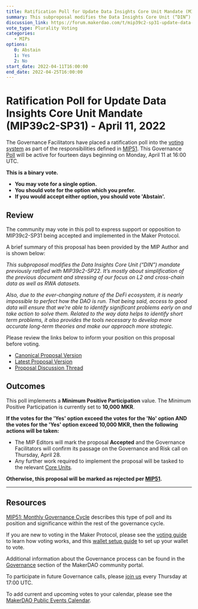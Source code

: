 ```yaml
---
title: Ratification Poll for Update Data Insights Core Unit Mandate (MIP39c2-SP31) - April 11, 2022
summary: This subproposal modifies the Data Insights Core Unit (“DIN”) mandate.
discussion_link: https://forum.makerdao.com/t/mip39c2-sp31-update-data-insights-core-unit-mandate/13790
vote_type: Plurality Voting
categories:
   - MIPs
options:
   0: Abstain
   1: Yes
   2: No
start_date: 2022-04-11T16:00:00
end_date: 2022-04-25T16:00:00
---
```

# Ratification Poll for Update Data Insights Core Unit Mandate (MIP39c2-SP31) - April 11, 2022

The Governance Facilitators have placed a ratification poll into the [voting system](https://vote.makerdao.com/polling) as part of the responsibilities defined in [MIP51](https://mips.makerdao.com/mips/details/MIP51). This Governance [Poll](https://community-development.makerdao.com/en/learn/governance/on-chain-gov) will be active for fourteen days beginning on Monday, April 11 at 16:00 UTC.

**This is a binary vote.** 
- **You may vote for a single option.** 
- **You should vote for the option which you prefer.**
- **If you would accept either option, you should vote 'Abstain'.**

## Review

The community may vote in this poll to express support or opposition to MIP39c2-SP31 being accepted and implemented in the Maker Protocol.

A brief summary of this proposal has been provided by the MIP Author and is shown below:

*This subproposal modifies the Data Insights Core Unit (“DIN”) mandate previously ratified with MIP39c2-SP22. It’s mostly about simplification of the previous document and stressing of our focus on L2 and cross-chain data as well as RWA datasets.*

*Also, due to the ever-changing nature of the DeFi ecosystem, it is nearly impossible to perfect how the DAO is run. That being said, access to good data will ensure that we’re able to identify significant problems early on and take action to solve them. Related to the way data helps to identify short term problems, it also provides the tools necessary to develop more accurate long-term theories and make our approach more strategic.*

Please review the links below to inform your position on this proposal before voting.
* [Canonical Proposal Version](https://github.com/makerdao/mips/blob/25c4b48d8e0f6d2ccee517df0555f0766feff8a5/MIP39/MIP39c2-Subproposals/MIP39c2-SP31.md)
* [Latest Proposal Version](https://mips.makerdao.com/mips/details/MIP39c2SP31)
* [Proposal Discussion Thread](https://forum.makerdao.com/t/mip39c2-sp31-update-data-insights-core-unit-mandate/13790)

## Outcomes

This poll implements a **Minimum Positive Participation** value. The Minimum Positive Participation is currently set to **10,000 MKR**.

**If the votes for the 'Yes' option exceed the votes for the 'No' option AND the votes for the 'Yes' option exceed 10,000 MKR, then the following actions will be taken:**
* The MIP Editors will mark the proposal **Accepted** and the Governance Facilitators will confirm its passage on the Governance and Risk call on Thursday, April 28.
* Any further work required to implement the proposal will be tasked to the relevant [Core Units](https://mips.makerdao.com/mips/details/MIP38#mip38c2-core-unit-state).

**Otherwise, this proposal will be marked as rejected per [MIP51](https://mips.makerdao.com/mips/details/MIP51#mip51c2-ratification-poll).**

---

## Resources

[MIP51: Monthly Governance Cycle](https://mips.makerdao.com/mips/details/MIP51) describes this type of poll and its position and significance within the rest of the governance cycle.

If you are new to voting in the Maker Protocol, please see the [voting guide](https://community-development.makerdao.com/en/learn/governance/how-voting-works/) to learn how voting works, and this [wallet setup guide](https://community-development.makerdao.com/en/learn/governance/voting-setup/) to set up your wallet to vote.

Additional information about the Governance process can be found in the [Governance](https://community-development.makerdao.com/en/learn/governance) section of the MakerDAO community portal.

To participate in future Governance calls, please [join us](https://github.com/makerdao/community/tree/master/governance/governance-and-risk-meetings) every Thursday at 17:00 UTC.

To add current and upcoming votes to your calendar, please see the [MakerDAO Public Events Calendar](https://calendar.google.com/calendar/embed?src=makerdao.com_3efhm2ghipksegl009ktniomdk%40group.calendar.google.com&ctz=UTC&mode=week&showCalendars=0&showPrint=0).
